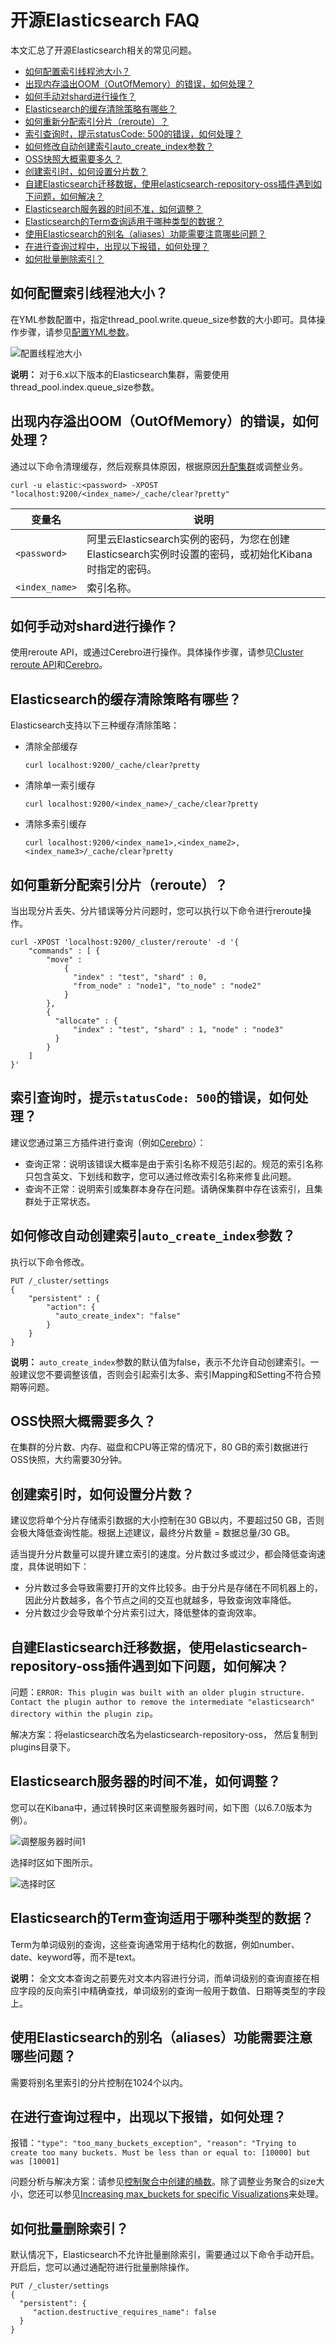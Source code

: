 # 开源Elasticsearch FAQ

本文汇总了开源Elasticsearch相关的常见问题。

-   [如何配置索引线程池大小？](#section_prp_6bi_our)
-   [出现内存溢出OOM（OutOfMemory）的错误，如何处理？](#section_1de_dy5_3j7)
-   [如何手动对shard进行操作？](#section_yfz_s3l_4qh)
-   [Elasticsearch的缓存清除策略有哪些？](#section_88t_fp8_8pd)
-   [如何重新分配索引分片（reroute）？](#section_2w1_cfv_mfd)
-   [索引查询时，提示statusCode: 500的错误，如何处理？](#section_hbj_bpj_x88)
-   [如何修改自动创建索引auto\_create\_index参数？](#section_l2r_3gz_gjs)
-   [OSS快照大概需要多久？](#section_bqp_vk8_i7d)
-   [创建索引时，如何设置分片数？](#section_a71_gt4_1lr)
-   [自建Elasticsearch迁移数据，使用elasticsearch-repository-oss插件遇到如下问题，如何解决？](#section_shq_6ns_3tl)
-   [Elasticsearch服务器的时间不准，如何调整？](#section_dg3_ci7_hms)
-   [Elasticsearch的Term查询适用于哪种类型的数据？](#section_361_lot_89b)
-   [使用Elasticsearch的别名（aliases）功能需要注意哪些问题？](#section_vpf_hzi_6r6)
-   [在进行查询过程中，出现以下报错，如何处理？](#section_544_f4t_phn)
-   [如何批量删除索引？](#section_cmt_se0_1v6)

## 如何配置索引线程池大小？

在YML参数配置中，指定thread\_pool.write.queue\_size参数的大小即可。具体操作步骤，请参见[配置YML参数](/cn.zh-CN/Elasticsearch/集群配置/配置YML参数.md)。

![配置线程池大小](https://static-aliyun-doc.oss-accelerate.aliyuncs.com/assets/img/zh-CN/5850005061/p180387.png)

**说明：** 对于6.x以下版本的Elasticsearch集群，需要使用thread\_pool.index.queue\_size参数。

## 出现内存溢出OOM（OutOfMemory）的错误，如何处理？

通过以下命令清理缓存，然后观察具体原因，根据原因[升配集群](/cn.zh-CN/Elasticsearch/升降配实例/升配集群.md)或调整业务。

```
curl -u elastic:<password> -XPOST "localhost:9200/<index_name>/_cache/clear?pretty"
```

|变量名|说明|
|---|--|
|`<password>`|阿里云Elasticsearch实例的密码，为您在创建Elasticsearch实例时设置的密码，或初始化Kibana时指定的密码。|
|`<index_name>`|索引名称。|

## 如何手动对shard进行操作？

使用reroute API，或通过Cerebro进行操作。具体操作步骤，请参见[Cluster reroute API](https://www.elastic.co/guide/en/elasticsearch/reference/7.6/cluster-reroute.html)和[Cerebro](/cn.zh-CN/最佳实践/Elasticsearch应用/集群管理/通过Cerebro访问阿里云ES.md)。

## Elasticsearch的缓存清除策略有哪些？

Elasticsearch支持以下三种缓存清除策略：

-   清除全部缓存

    ```
    curl localhost:9200/_cache/clear?pretty
    ```

-   清除单一索引缓存

    ```
    curl localhost:9200/<index_name>/_cache/clear?pretty
    ```

-   清除多索引缓存

    ```
    curl localhost:9200/<index_name1>,<index_name2>,<index_name3>/_cache/clear?pretty
    ```


## 如何重新分配索引分片（reroute）？

当出现分片丢失、分片错误等分片问题时，您可以执行以下命令进行reroute操作。

```
curl -XPOST 'localhost:9200/_cluster/reroute' -d '{
    "commands" : [ {
        "move" :
            {
              "index" : "test", "shard" : 0,
              "from_node" : "node1", "to_node" : "node2"
            }
        },
        {
          "allocate" : {
              "index" : "test", "shard" : 1, "node" : "node3"
          }
        }
    ]
}'
```

## 索引查询时，提示`statusCode: 500`的错误，如何处理？

建议您通过第三方插件进行查询（例如[Cerebro](/cn.zh-CN/最佳实践/Elasticsearch应用/集群管理/通过Cerebro访问阿里云ES.md)）：

-   查询正常：说明该错误大概率是由于索引名称不规范引起的。规范的索引名称只包含英文、下划线和数字，您可以通过修改索引名称来修复此问题。
-   查询不正常：说明索引或集群本身存在问题。请确保集群中存在该索引，且集群处于正常状态。

## 如何修改自动创建索引`auto_create_index`参数？

执行以下命令修改。

```
PUT /_cluster/settings
{
    "persistent" : {
        "action": {
          "auto_create_index": "false"
        }
    }
}
```

**说明：** `auto_create_index`参数的默认值为false，表示不允许自动创建索引。一般建议您不要调整该值，否则会引起索引太多、索引Mapping和Setting不符合预期等问题。

## OSS快照大概需要多久？

在集群的分片数、内存、磁盘和CPU等正常的情况下，80 GB的索引数据进行OSS快照，大约需要30分钟。

## 创建索引时，如何设置分片数？

建议您将单个分片存储索引数据的大小控制在30 GB以内，不要超过50 GB，否则会极大降低查询性能。根据上述建议，最终分片数量 = 数据总量/30 GB。

适当提升分片数量可以提升建立索引的速度。分片数过多或过少，都会降低查询速度，具体说明如下：

-   分片数过多会导致需要打开的文件比较多。由于分片是存储在不同机器上的，因此分片数越多，各个节点之间的交互也就越多，导致查询效率降低。
-   分片数过少会导致单个分片索引过大，降低整体的查询效率。

## 自建Elasticsearch迁移数据，使用elasticsearch-repository-oss插件遇到如下问题，如何解决？

问题：`ERROR: This plugin was built with an older plugin structure. Contact the plugin author to remove the intermediate "elasticsearch" directory within the plugin zip`。

解决方案：将elasticsearch改名为elasticsearch-repository-oss， 然后复制到plugins目录下。

## Elasticsearch服务器的时间不准，如何调整？

您可以在Kibana中，通过转换时区来调整服务器时间，如下图（以6.7.0版本为例）。

![调整服务器时间1](https://static-aliyun-doc.oss-accelerate.aliyuncs.com/assets/img/zh-CN/5850005061/p180469.png)

选择时区如下图所示。

![选择时区](https://static-aliyun-doc.oss-accelerate.aliyuncs.com/assets/img/zh-CN/5850005061/p180471.png)

## Elasticsearch的Term查询适用于哪种类型的数据？

Term为单词级别的查询，这些查询通常用于结构化的数据，例如number、date、keyword等，而不是text。

**说明：** 全⽂文本查询之前要先对文本内容进行分词，而单词级别的查询直接在相应字段的反向索引中精确查找，单词级别的查询一般用于数值、日期等类型的字段上。

## 使用Elasticsearch的别名（aliases）功能需要注意哪些问题？

需要将别名里索引的分片控制在1024个以内。

## 在进行查询过程中，出现以下报错，如何处理？

报错：`"type": "too_many_buckets_exception", "reason": "Trying to create too many buckets. Must be less than or equal to: [10000] but was [10001]`

问题分析与解决方案：请参见[控制聚合中创建的桶数](https://xbuba.com/questions/57393548)。除了调整业务聚合的size大小，您还可以参见[Increasing max\_buckets for specific Visualizations](https://discuss.elastic.co/t/increasing-max-buckets-for-specific-visualizations/187390)来处理。

## 如何批量删除索引？

默认情况下，Elasticsearch不允许批量删除索引，需要通过以下命令手动开启。开启后，您可以通过通配符进行批量删除操作。

```
PUT /_cluster/settings
{
  "persistent": {
     "action.destructive_requires_name": false
  }
}
```


